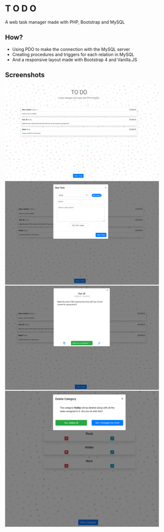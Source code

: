 # T O D O 

A web task manager made with PHP, Bootstrap and MySQL

## How?

- Using PDO to make the connection with the MySQL server
- Creating procedures and triggers for each relation in  MySQL 
- And a responsive layout made with Bootstrap 4 and Vanilla.JS

## Screenshots

![img](https://github.com/CesarCent/TODOlist/blob/master/screenshots/img_1.png)
![img](https://github.com/CesarCent/TODOlist/blob/master/screenshots/img_2.png)
![img](https://github.com/CesarCent/TODOlist/blob/master/screenshots/img_3.png)
![img](https://github.com/CesarCent/TODOlist/blob/master/screenshots/img_4.png)
